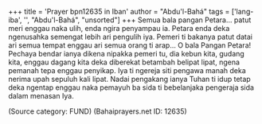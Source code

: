 +++
title = 'Prayer bpn12635 in Iban'
author = "Abdu'l-Bahá"
tags = ['lang-iba', '', "Abdu'l-Bahá", "unsorted"]
+++
Semua bala pangan Petara… patut meri enggau naka ulih, enda ngira penyampau ia. Petara enda deka ngenusahka semengat lebih ari pengulih iya. Pemeri ti bakanya patut datai ari semua tempat enggau ari semua orang ti arap... O bala Pangan Petara! Pechaya bendar ianya dikena nipakka pemeri tu, dia kebun kita, gudang kita, enggau dagang kita deka diberekat betambah belipat lipat, ngena pemanah tepa enggau penyikap. Iya ti ngereja siti pengawa manah deka nerima upah sepuluh kali lipat. Nadai pengakang ianya Tuhan ti idup tetap deka ngentap enggau naka pemayuh ba sida ti bebelanjaka pengeraja sida dalam menasan Iya.

(Source category: FUND)
(Bahaiprayers.net ID: 12635)
